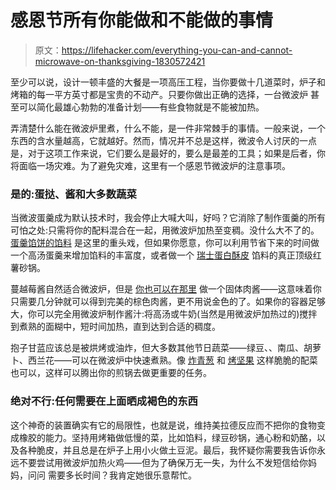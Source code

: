 # 感恩节所有你能做和不能做的事情

> 原文：<https://lifehacker.com/everything-you-can-and-cannot-microwave-on-thanksgiving-1830572421>

至少可以说，设计一顿丰盛的大餐是一项高压工程，当你要做十几道菜时，炉子和烤箱的每一平方英寸都是宝贵的不动产。只要你做出正确的选择，一台微波炉 甚至可以简化最雄心勃勃的准备计划——有些食物就是不能被加热。



弄清楚什么能在微波炉里煮，什么不能，是一件非常棘手的事情。一般来说，一个东西的含水量越高，它就越好。然而，情况并不总是这样，微波令人讨厌的一点是，对于这项工作来说，它们要么是最好的，要么是最差的工具；如果是后者，你将面临一场灾难。为了避免灾难，这里有一个感恩节微波炉的注意事项。

### 是的:蛋挞、酱和大多数蔬菜

当微波蛋羹成为默认技术时，我会停止大喊大叫，好吗？它消除了制作蛋羹的所有可怕之处:只需将你的配料混合在一起，用微波炉加热至变稠。没什么大不了的。 [蛋羹馅饼的馅料](https://skillet.lifehacker.com/common-custard-pie-mistakes-and-how-to-avoid-them-1830469648#_ga=2.41578662.509576604.1542647868-144977662.1506607947) 是这里的重头戏，但如果你愿意，你可以利用节省下来的时间做一个高汤蛋羹来增加馅料的丰富度，或者做一个 [瑞士蛋白酥皮](https://skillet.lifehacker.com/brighten-up-your-thanksgiving-dessert-spread-with-a-cra-1830539135) 馅料的真正顶级红薯砂锅。

蔓越莓酱自然适合微波炉，但是 [你也可以在那里](https://lifehacker.com/make-sauce-thickening-roux-in-minutes-in-the-microwave-1587200974#_ga=2.41578662.509576604.1542647868-144977662.1506607947) 做一个固体肉酱——这意味着你只需要几分钟就可以得到完美的棕色肉酱，更不用说金色的了。如果你的容器足够大，你可以完全用微波炉制作酱汁:将高汤或牛奶(当然是用微波炉加热过的)搅拌到煮熟的面糊中，短时间加热，直到达到合适的稠度。

抱子甘蓝应该总是被烘烤或油炸，但大多数其他节日蔬菜——绿豆、、南瓜、胡萝卜、西兰花——可以在微波炉中快速煮熟。像 [炸青葱](https://skillet.lifehacker.com/you-can-fry-onions-and-garlic-and-shallots-in-the-mic-1822202653#_ga=2.41578662.509576604.1542647868-144977662.1506607947) 和 [烤坚果](https://lifehacker.com/toast-nuts-in-a-microwave-instead-of-a-skillet-1663925864#_ga=2.41578662.509576604.1542647868-144977662.1506607947) 这样脆脆的配菜也可以，这样可以腾出你的煎锅去做更重要的任务。

### **绝对不行:任何需要在上面晒成褐色的东西**

这个神奇的装置确实有它的局限性，也就是说，维持美拉德反应而不把你的食物变成橡胶的能力。坚持用烤箱做低慢的菜，比如馅料，绿豆砂锅，通心粉和奶酪，以及各种脆皮，并且总是在炉子上用小火做土豆泥。最后，我怀疑你需要我告诉你永远不要尝试用微波炉加热火鸡——但为了确保万无一失，为什么不发短信给你妈妈，问问 需要多长时间？我肯定她很乐意帮忙。